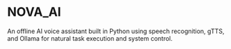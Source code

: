 # NOVA_AI
An offline AI voice assistant built in Python using speech recognition, gTTS, and Ollama for natural task execution and system control.
